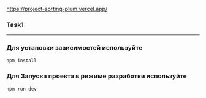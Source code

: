 
https://project-sorting-plum.vercel.app/

### Task1 

<hr>

### Для установки зависимостей используйте

``` sh
npm install
```

### Для Запуска проекта в режиме разработки используйте

``` sh
npm run dev
```

